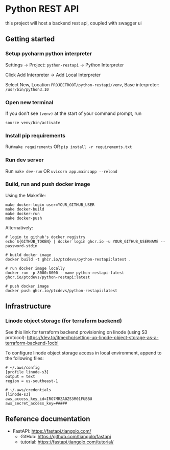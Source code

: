 # Python REST API

this project will host a backend rest api, coupled with swagger ui

## Getting started

### Setup pycharm python interpreter

Settings -> Project: `python-restapi` -> Python Interpreter

Click Add Interpreter -> Add Local Interpreter

Select New, Location `PROJECTROOT/python-restapi/venv`, Base interpreter: `/usr/bin/python3.10`

### Open new terminal

If you don't see `(venv)` at the start of your command prompt, run

  `source venv/bin/activate`

### Install pip requirements

Run`make requirements` OR `pip install -r requirements.txt`

### Run dev server

Run `make dev-run` OR `uvicorn app.main:app --reload`

### Build, run and push docker image

Using the Makefile:

    make docker-login user=YOUR_GITHUB_USER
    make docker-build
    make docker-run
    make docker-push

Alternatively:

    # login to github's docker registry
	echo ${GITHUB_TOKEN} | docker login ghcr.io -u YOUR_GITHUB_USERNAME --password-stdin

    # build docker image
	docker build -t ghcr.io/ptcdevs/python-restapi:latest .

    # run docker image locally
	docker run -p 8000:8000 --name python-restapi-latest ghcr.io/ptcdevs/python-restapi:latest

    # push docker image
	docker push ghcr.io/ptcdevs/python-restapi:latest

## Infrastructure

### Linode object storage (for terraform backend)

See this link for terraform backend provisioning on linode (using S3 protocol): <https://dev.to/itmecho/setting-up-linode-object-storage-as-a-terraform-backend-1ocbI>

To configure linode object storage access in local environment, append to the following files:

    # ~/.aws/config
    [profile linode-s3]
    output = text
    region = us-southeast-1

    # ~/.aws/credentials
    [linode-s3]
    aws_access_key_id=IRO7MRZA0ZS3M01FUBBU
    aws_secret_access_key=#####


## Reference documentation

* FastAPI: <https://fastapi.tiangolo.com/>
  * GitHub: <https://github.com/tiangolo/fastapi>
  * tutorial: <https://fastapi.tiangolo.com/tutorial/>
